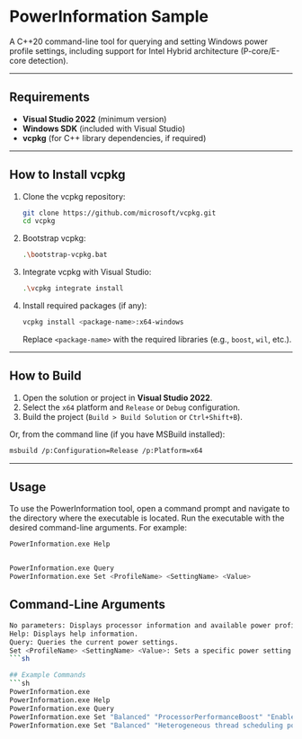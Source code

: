 # PowerInformation Sample

A C++20 command-line tool for querying and setting Windows power profile settings, including support for Intel Hybrid architecture (P-core/E-core detection).

---

## Requirements

- **Visual Studio 2022** (minimum version)
- **Windows SDK** (included with Visual Studio)
- **vcpkg** (for C++ library dependencies, if required)

---

## How to Install vcpkg

1. Clone the vcpkg repository:
    ```sh
    git clone https://github.com/microsoft/vcpkg.git
    cd vcpkg
    ```

2. Bootstrap vcpkg:
    ```sh
    .\bootstrap-vcpkg.bat
    ```

3. Integrate vcpkg with Visual Studio:
    ```sh
    .\vcpkg integrate install
    ```

4. Install required packages (if any):
    ```sh
    vcpkg install <package-name>:x64-windows
    ```
    Replace `<package-name>` with the required libraries (e.g., `boost`, `wil`, etc.).

---

## How to Build

1. Open the solution or project in **Visual Studio 2022**.
2. Select the `x64` platform and `Release` or `Debug` configuration.
3. Build the project (`Build > Build Solution` or `Ctrl+Shift+B`).

Or, from the command line (if you have MSBuild installed):

```sh
msbuild /p:Configuration=Release /p:Platform=x64
```

---

## Usage

To use the PowerInformation tool, open a command prompt and navigate to the directory where the executable is located. Run the executable with the desired command-line arguments. For example:

```sh
PowerInformation.exe Help


PowerInformation.exe Query
PowerInformation.exe Set <ProfileName> <SettingName> <Value>
```
## Command-Line Arguments
```sh
No parameters: Displays processor information and available power profiles.
Help: Displays help information.
Query: Queries the current power settings.
Set <ProfileName> <SettingName> <Value>: Sets a specific power setting for the given profile.
```sh

## Example Commands
```sh
PowerInformation.exe 
PowerInformation.exe Help
PowerInformation.exe Query
PowerInformation.exe Set "Balanced" "ProcessorPerformanceBoost" "Enabled"
PowerInformation.exe Set "Balanced" "Heterogeneous thread scheduling policy" 5
```